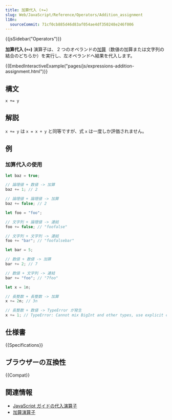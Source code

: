```yaml
---
title: 加算代入 (+=)
slug: Web/JavaScript/Reference/Operators/Addition_assignment
l10n:
  sourceCommit: 71cf0cb885d46d83af054ae4df350248e246f006
---
```


{{jsSidebar("Operators")}}

**加算代入 (`+=`)** 演算子は、 2 つのオペランドの[加算](/ja/docs/Web/JavaScript/Reference/Operators/Addition)（数値の加算または文字列の結合のどちらか）を実行し、左オペランドへ結果を代入します。

{{EmbedInteractiveExample("pages/js/expressions-addition-assignment.html")}}

## 構文

```js-nolint
x += y
```

## 解説

`x += y` は `x = x + y` と同等ですが、式 `x` は一度しか評価されません。

## 例

### 加算代入の使用

```js
let baz = true;

// 論理値 + 数値 -> 加算
baz += 1; // 2

// 論理値 + 論理値 -> 加算
baz += false; // 2
```

```js
let foo = "foo";

// 文字列 + 論理値 -> 連結
foo += false; // "foofalse"

// 文字列 + 文字列 -> 連結
foo += "bar"; // "foofalsebar"
```

```js
let bar = 5;

// 数値 + 数値 -> 加算
bar += 2; // 7

// 数値 + 文字列 -> 連結
bar += "foo"; // "7foo"
```

```js
let x = 1n;

// 長整数 + 長整数 -> 加算
x += 2n; // 3n

// 長整数 + 数値 -> TypeError が発生
x += 1; // TypeError: Cannot mix BigInt and other types, use explicit conversions
```

## 仕様書

{{Specifications}}

## ブラウザーの互換性

{{Compat}}

## 関連情報

- [JavaScript ガイドの代入演算子](/ja/docs/Web/JavaScript/Guide/Expressions_and_operators#代入演算子)
- [加算演算子](/ja/docs/Web/JavaScript/Reference/Operators/Addition)
